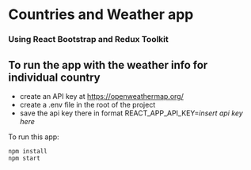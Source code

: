 # Countries and Weather app

### Using React Bootstrap and Redux Toolkit

## To run the app with the weather info for individual country 
- create an API key at https://openweathermap.org/
- create a .env file in the root of the project
-  save the api key there in format REACT_APP_API_KEY=*insert api key here*

To run this app:

``` shell
npm install
npm start
```

